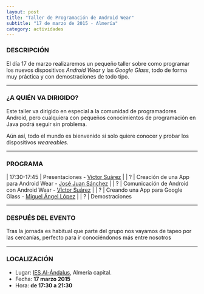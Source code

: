 ```yaml
---
layout: post
title: "Taller de Programación de Android Wear"
subtitle: "17 de marzo de 2015 - Almería"
category: actividades
---
```


### DESCRIPCIÓN

El día 17 de marzo realizaremos un pequeño taller sobre como programar los nuevos dispositivos _Android Wear_ y las _Google Glass_,
todo de forma muy práctica y con demostraciones de todo tipo.

---


### ¿A QUIÉN VA DIRIGIDO?

Este taller va dirigido en especial a la comunidad de programadores Android, pero cualquiera con pequeños conocimientos de programación en Java
podrá seguir sin problema.

Aún así, todo el mundo es bienvenido si solo quiere conocer y probar los dispositivos _weareables_.

---

### PROGRAMA

| 17:30-17:45   | Presentaciones - [Víctor Suárez][2]  |
| ?   | Creación de una App para Android Wear - [José Juan Sánchez][3] |
| ?   | Comunicación de Android con Android Wear - [Víctor Suárez][2] |
| ?   | Creando una App para Google Glass -  [Miguel Ángel López][4] |
| ?   | Demostraciones

---

### DESPUÉS DEL EVENTO

Tras la jornada es habitual que parte del grupo nos vayamos de tapeo por las cercanías, perfecto para ir conociéndonos más entre nosotros

---

### LOCALIZACIÓN

* Lugar: [IES Al-Ándalus][1], Almería capital.
* Fecha: **17 marzo 2015**
* Hora: **de 17:30 a 21:30**

[1]: http://bit.ly/IESAlAndalus
[2]: https://twitter.com/zerasul
[3]: https://twitter.com/josejuansanchez
[4]: https://twitter.com/miguelangel_lv